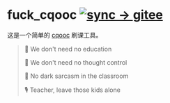 # fuck_cqooc [![sync -> gitee](https://github.com/Fatpandac/fuck_cqooc/actions/workflows/sync-to-gitee.yml/badge.svg?branch=master&event=push)](https://github.com/Fatpandac/fuck_cqooc/actions/workflows/sync-to-gitee.yml)

这是一个简单的 [cqooc](http://www.cqooc.com) 刷课工具。

> 🥁 We don't need no education
>
> 🎹 We don't need no thought control
>
> 🎸 No dark sarcasm in the classroom
>
> 🎙️ Teacher, leave those kids alone
